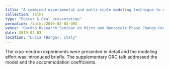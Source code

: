 ```yaml
---
title: "A combined experimental and multi-scale modeling technique to determine accommodation coefficients of cryogenic propellants"
collection: talks
type: "Poster & Oral presentation"
permalink: /talks/2019-02-03-GRS
venue: "Gordon Research Seminar on Micro and Nanoscale Phase Change Heat Transfer"
date: 2019-02-03
location: "Lucca (Barga), Italy"
---
```


The cryo-neutron experiments were presented in detail and the modeling effort was introduced briefly. The supplementary GRC talk addressed the model and the accommodation coefficients.

